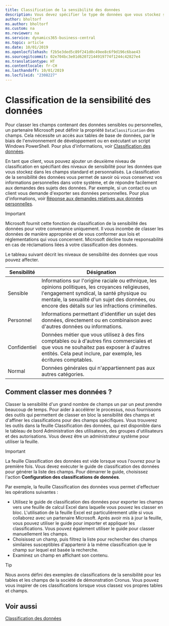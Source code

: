 ```yaml
---
title: Classification de la sensibilité des données
description: Vous devez spécifier le type de données que vous stockez sur les personnes afin de pouvoir répondre aux demandes des sujets des données.
author: bholtorf
ms.author: bholtorf
ms.custom: na
ms.reviewer: na
ms.service: dynamics365-business-central
ms.topic: article
ms.date: 10/01/2019
ms.openlocfilehash: f2b5e3ded5c89f241d0c49ee8c6f9d196c6bae43
ms.sourcegitcommit: 02e704bc3e01d62072144919774f1244c42827e4
ms.translationtype: HT
ms.contentlocale: fr-CH
ms.lasthandoff: 10/01/2019
ms.locfileid: "2308227"
---
```

# <a name="classifying-data-sensitivity"></a>Classification de la sensibilité des données
Pour classer les champs contenant des données sensibles ou personnelles, un partenaire Microsoft peut définir la propriété ```DataClassification``` des champs. Cela nécessite un accès aux tables de base de données, par le biais de l'environnement de développement ou en exécutant un script Windows PowerShell. Pour plus d'informations, voir [Classification des données](https://docs.microsoft.com/en-us/dynamics-nav/classifying-data).  

En tant que client, vous pouvez ajouter un deuxième niveau de classification en spécifiant des niveaux de sensibilité pour les données que vous stockez dans les champs standard et personnalisés. La classification de la sensibilité des données vous permet de savoir où vous conservez vos informations personnelles dans votre système, et de répondre facilement aux demandes des sujets des données. Par exemple, si un contact ou un client vous demande d'exporter ses données personnelles. Pour plus d'informations, voir [Réponse aux demandes relatives aux données personnelles](admin-responding-to-requests-about-personal-data.md).

> [!Important]
> Microsoft fournit cette fonction de classification de la sensibilité des données pour votre convenance uniquement. Il vous incombe de classer les données de manière appropriée et de vous conformer aux lois et réglementations qui vous concernent. Microsoft décline toute responsabilité en cas de réclamations liées à votre classification des données.  

Le tableau suivant décrit les niveaux de sensibilité des données que vous pouvez affecter.

|Sensibilité|Désignation|
|----|----|
|Sensible | Informations sur l'origine raciale ou ethnique, les opinions politiques, les croyances religieuses, l'engagement syndical, la santé physique ou mentale, la sexualité d'un sujet des données, ou encore des détails sur les infractions criminelles. |
|Personnel | Informations permettant d'identifier un sujet des données, directement ou en combinaison avec d'autres données ou informations.|
|Confidentiel | Données métier que vous utilisez à des fins comptables ou à d'autres fins commerciales et que vous ne souhaitez pas exposer à d'autres entités. Cela peut inclure, par exemple, les écritures comptables.|
|Normal | Données générales qui n'appartiennent pas aux autres catégories.|

## <a name="how-do-i-classify-my-data"></a>Comment classer mes données ?
Classer la sensibilité d'un grand nombre de champs un par un peut prendre beaucoup de temps. Pour aider à accélérer le processus, nous fournissons des outils qui permettent de classer en bloc la sensibilité des champs et d'affiner les classifications pour des champs spécifiques. Vous trouverez les outils dans la feuille Classification des données, qui est disponible dans le tableau de bord Administration des utilisateurs, des groupes d'utilisateurs et des autorisations. Vous devez être un administrateur système pour utiliser la feuille.

> [!Important]
> La feuille Classification des données est vide lorsque vous l'ouvrez pour la première fois. Vous devez exécuter le guide de classification des données pour générer la liste des champs. Pour démarrer le guide, choisissez l'action **Configuration des classifications de données**.

Par exemple, la feuille Classification des données vous permet d'effectuer les opérations suivantes :  

* Utilisez le guide de classification des données pour exporter les champs vers une feuille de calcul Excel dans laquelle vous pouvez les classer en bloc. L'utilisation de la feuille Excel est particulièrement utile si vous collaborez avec un partenaire Microsoft. Après avoir mis à jour la feuille, vous pouvez utiliser le guide pour importer et appliquer les classifications. Vous pouvez également utiliser le guide pour classer manuellement les champs.  
* Choisissez un champ, puis filtrez la liste pour rechercher des champs similaires susceptibles d'appartenir à la même classification que le champ sur lequel est basée la recherche.  
* Examinez un champ en affichant son contenu.  

> [!Tip]
> Nous avons défini des exemples de classifications de la sensibilité pour les tables et les champs de la société de démonstration Cronus. Vous pouvez vous inspirer de ces classifications lorsque vous classez vos propres tables et champs.

## <a name="see-also"></a>Voir aussi
[Classification des données](https://docs.microsoft.com/en-us/dynamics-nav/classifying-data)  
